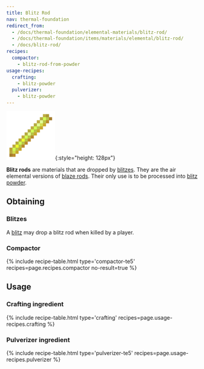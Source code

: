 ```yaml
---
title: Blitz Rod
nav: thermal-foundation
redirect_from:
  - /docs/thermal-foundation/elemental-materials/blitz-rod/
  - /docs/thermal-foundation/items/materials/elemental/blitz-rod/
  - /docs/blitz-rod/
recipes:
  compactor:
    - blitz-rod-from-powder
usage-recipes:
  crafting:
    - blitz-powder
  pulverizer:
    - blitz-powder
---
```


![Blitz rod](/assets/images/thermal-foundation/blitz-rod.png){:style="height: 128px"}


**Blitz rods** are materials that are dropped by [blitzes](/docs/thermal-foundation/blitz/). They
are the air elemental versions of [blaze
rods](https://minecraft.gamepedia.com/Blaze_Rod). Their only use is to be
processed into [blitz powder](/docs/thermal-foundation/blitz-powder/).


Obtaining
---------

### Blitzes
A [blitz](/docs/thermal-foundation/blitz/) may drop a blitz rod when killed by a player.

### Compactor
{% include recipe-table.html type='compactor-te5' recipes=page.recipes.compactor no-result=true %}


Usage
-----

### Crafting ingredient
{% include recipe-table.html type='crafting' recipes=page.usage-recipes.crafting %}

### Pulverizer ingredient
{% include recipe-table.html type='pulverizer-te5' recipes=page.usage-recipes.pulverizer %}
